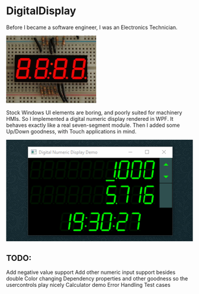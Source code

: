 # DigitalDisplay
Before I became a software engineer, I was an Electronics Technician.

![Image of real seven segment display](/docs/leds.jpg)

Stock Windows UI elements are boring, and poorly suited for machinery HMIs. So I implemented a digital numeric display rendered in WPF. It behaves exactly like a real seven-segment module. Then I added some Up/Down goodness, with Touch applications in mind.

![Gif of action](/docs/display.gif)

## TODO:

Add negative value support
Add other numeric input support besides double
Color changing
Dependency properties and other goodness so the usercontrols play nicely
Calculator demo
Error Handling
Test cases
